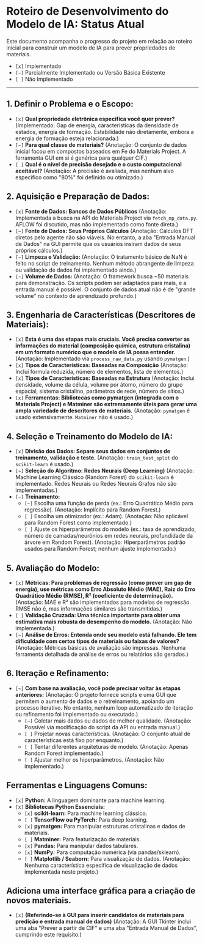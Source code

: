 # Roteiro de Desenvolvimento do Modelo de IA: Status Atual

Este documento acompanha o progresso do projeto em relação ao roteiro inicial para construir um modelo de IA para prever propriedades de materiais.

- `[x]` Implementado
- `[~]` Parcialmente Implementado ou Versão Básica Existente
- `[ ]` Não Implementado

---

## 1. Definir o Problema e o Escopo:

- `[x]` **Qual propriedade eletrônica específica você quer prever?** (Implementado: Gap de energia, características da densidade de estados, energia de formação. Estabilidade não diretamente, embora a energia de formação esteja relacionada.)
- `[~]` **Para qual classe de materiais?** (Anotação: O conjunto de dados inicial focou em compostos baseados em Fe do Materials Project. A ferramenta GUI em si é genérica para qualquer CIF.)
- `[ ]` **Qual é o nível de precisão desejado e o custo computacional aceitável?** (Anotação: A precisão é avaliada, mas nenhum alvo específico como "80%" foi definido ou otimizado.)

## 2. Aquisição e Preparação de Dados:

- `[x]` **Fonte de Dados: Bancos de Dados Públicos** (Anotação: Implementada a busca na API do Materials Project via `fetch_mp_data.py`. AFLOW foi discutido, mas não implementado como fonte direta.)
- `[~]` **Fonte de Dados: Seus Próprios Cálculos** (Anotação: Cálculos DFT diretos pelo agente não são viáveis. No entanto, a aba "Entrada Manual de Dados" na GUI permite que os usuários insiram dados de seus próprios cálculos.)
- `[~]` **Limpeza e Validação:** (Anotação: O tratamento básico de NaN é feito no script de treinamento. Nenhum método abrangente de limpeza ou validação de dados foi implementado ainda.)
- `[~]` **Volume de Dados:** (Anotação: O framework busca ~50 materiais para demonstração. Os scripts podem ser adaptados para mais, e a entrada manual é possível. O conjunto de dados atual não é de "grande volume" no contexto de aprendizado profundo.)

## 3. Engenharia de Características (Descritores de Materiais):

- `[x]` **Esta é uma das etapas mais cruciais. Você precisa converter as informações do material (composição química, estrutura cristalina) em um formato numérico que o modelo de IA possa entender.** (Anotação: Implementado via `process_raw_data.py` usando `pymatgen`.)
- `[x]` **Tipos de Características: Baseadas na Composição** (Anotação: Inclui fórmula reduzida, número de elementos, lista de elementos.)
- `[x]` **Tipos de Características: Baseadas na Estrutura** (Anotação: Inclui densidade, volume da célula, volume por átomo, número do grupo espacial, sistema cristalino, parâmetros de rede, número de sítios.)
- `[x]` **Ferramentas: Bibliotecas como pymatgen (integrada com o Materials Project) e Matminer são extremamente úteis para gerar uma ampla variedade de descritores de materiais.** (Anotação: `pymatgen` é usado extensivamente. `Matminer` não é usado.)

## 4. Seleção e Treinamento do Modelo de IA:

- `[x]` **Divisão dos Dados: Separe seus dados em conjuntos de treinamento, validação e teste.** (Anotação: `train_test_split` do `scikit-learn` é usado.)
- `[~]` **Seleção do Algoritmo: Redes Neurais (Deep Learning)** (Anotação: Machine Learning Clássico (Random Forest) do `scikit-learn` é implementado. Redes Neurais ou Redes Neurais Grafos não são implementadas.)
- `[~]` **Treinamento:**
    - `[~]` Escolha uma função de perda (ex.: Erro Quadrático Médio para regressão). (Anotação: Implícito para Random Forest.)
    - `[ ]` Escolha um otimizador (ex.: Adam). (Anotação: Não aplicável para Random Forest como implementado.)
    - `[ ]` Ajuste os hiperparâmetros do modelo (ex.: taxa de aprendizado, número de camadas/neurônios em redes neurais, profundidade da árvore em Random Forest). (Anotação: Hiperparâmetros padrão usados para Random Forest; nenhum ajuste implementado.)

## 5. Avaliação do Modelo:

- `[x]` **Métricas: Para problemas de regressão (como prever um gap de energia), use métricas como Erro Absoluto Médio (MAE), Raiz do Erro Quadrático Médio (RMSE), R² (coeficiente de determinação).** (Anotação: MAE e R² são implementados para modelos de regressão. RMSE não é, mas informações similares são transmitidas.)
- `[ ]` **Validação Cruzada: Uma técnica importante para obter uma estimativa mais robusta do desempenho do modelo.** (Anotação: Não implementada.)
- `[~]` **Análise de Erros: Entenda onde seu modelo está falhando. Ele tem dificuldade com certos tipos de materiais ou faixas de valores?** (Anotação: Métricas básicas de avaliação são impressas. Nenhuma ferramenta detalhada de análise de erros ou relatórios são gerados.)

## 6. Iteração e Refinamento:

- `[~]` **Com base na avaliação, você pode precisar voltar às etapas anteriores:** (Anotação: O projeto fornece scripts e uma GUI que permitem o aumento de dados e o retreinamento, apoiando um processo iterativo. No entanto, nenhum loop automatizado de iteração ou refinamento foi implementado ou executado.)
    - `[~]` Coletar mais dados ou dados de melhor qualidade. (Anotação: Possível via modificação do script da API ou entrada manual.)
    - `[ ]` Projetar novas características. (Anotação: O conjunto atual de características está fixo por enquanto.)
    *   `[ ]` Tentar diferentes arquiteturas de modelo. (Anotação: Apenas Random Forest implementado.)
    *   `[ ]` Ajustar melhor os hiperparâmetros. (Anotação: Não implementado.)

## Ferramentas e Linguagens Comuns:

- `[x]` **Python:** A linguagem dominante para machine learning.
- `[x]` **Bibliotecas Python Essenciais:**
    - `[x]` **scikit-learn:** Para machine learning clássico.
    - `[ ]` **TensorFlow ou PyTorch:** Para deep learning.
    - `[x]` **pymatgen:** Para manipular estruturas cristalinas e dados de materiais.
    - `[ ]` **Matminer:** Para featurização de materiais.
    - `[x]` **Pandas:** Para manipular dados tabulares.
    *   `[x]` **NumPy:** Para computação numérica (via pandas/sklearn).
    *   `[ ]` **Matplotlib / Seaborn:** Para visualização de dados. (Anotação: Nenhuma característica específica de visualização de dados implementada neste projeto.)

## Adiciona uma interface gráfica para a criação de novos materiais.

- `[x]` **(Referindo-se à GUI para inserir candidatos de materiais para predição e entrada manual de dados)** (Anotação: A GUI Tkinter inclui uma aba "Prever a partir de CIF" e uma aba "Entrada Manual de Dados", cumprindo este requisito.)
